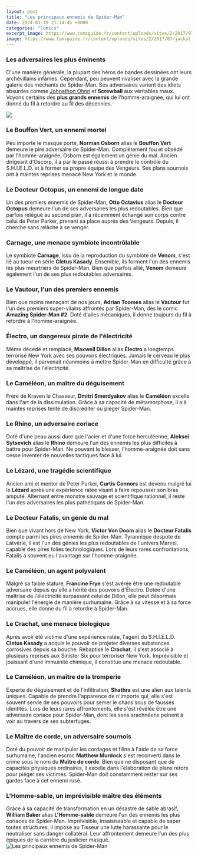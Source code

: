```yaml
---
layout: post
title: "Les principaux ennemis de Spider-Man"
date: 2024-01-19 21:14:45 +0000
categories: "Comics"
excerpt_image: https://www.tomsguide.fr/content/uploads/sites/2/2017/07/jackal.jpg
image: https://www.tomsguide.fr/content/uploads/sites/2/2017/07/jackal.jpg
---
```


### Les adversaires les plus éminents
D'une manière générale, la plupart des héros de bandes dessinées ont leurs archévillains infâmes. Cependant, peu peuvent rivaliser avec la grande galerie des méchants de Spider-Man. Ses adversaires varient des idiots absurdes comme [Johnathon Ohnn](https://setit.github.io/2024-01-07-kunjungan-menyenangkan-ke-ibukota-irak-baghdad/) et **Screwball** aux véritables maux. Voyons certains des **plus grands ennemis** de l'homme-araignée, qui lui ont donné du fil à retordre au fil des décennies. 

![](https://cdn.tomsguide.fr/content/uploads/sites/2/2017/07/spider-man-ennemis.jpg)
### Le Bouffon Vert, un ennemi mortel
Peu importe le masque porté, **Norman Osborn** alias le **Bouffon Vert** demeure le pire adversaire de Spider-Man. Complètement fou et obsédé par l'homme-araignée, Osborn est également un génie du mal. Ancien dirigeant d'Oscorp, il a par le passé réussi à prendre le contrôle du S.H.I.E.L.D. et à former sa propre équipe des Vengeurs. Ses plans sournois ont à maintes reprises menacé New York et le monde.
### Le Docteur Octopus, un ennemi de longue date
Un des premiers ennemis de Spider-Man, **Otto Octavius** alias le **Docteur Octopus** demeure l'un de ses adversaires les plus redoutables. Bien que parfois relégué au second plan, il a récemment échangé son corps contre celui de Peter Parker, prenant sa place auprès des Vengeurs. Depuis, il cherche sans relâche à se venger. 
### Carnage, une menace symbiote incontrôlable
Le symbiote **Carnage**, issu de la reproduction du symbiote de **Venom**, s'est lié au tueur en série **Cletus Kasady**. Ensemble, ils forment l'un des ennemis les plus meurtriers de Spider-Man. Bien que parfois allié, **Venom** demeure également l'un de ses plus redoutables adversaires.
### Le Vautour, l'un des premiers ennemis
Bien que moins menaçant de nos jours, **Adrian Toomes** alias le **Vautour** fut l'un des premiers super-vilains affrontés par Spider-Man, dès le comic **Amazing Spider-Man #2**. Doté d'ailes mécaniques, il donne toujours du fil à retordre à l'homme-araignée.
### Électro, un dangereux pirate de l'électricité
Même décédé et remplacé, **Maxwell Dillon** alias **Électro** a longtemps terrorisé New York avec ses pouvoirs électriques. Jamais le cerveau le plus développé, il parvenait néanmoins à mettre Spider-Man en difficulté grâce à sa maîtrise de l'électricité.
### Le Caméléon, un maître du déguisement
Frère de Kraven le Chasseur, **Dmitri Smerdyakov** alias le **Caméléon** excelle dans l'art de la dissimulation. Grâce à sa capacité de métamorphose, il a à maintes reprises tenté de discréditer ou piéger Spider-Man.
### Le Rhino, un adversaire coriace
Doté d'une peau aussi dure que l'acier et d'une force herculéenne, **Aleksei Sytsevich** alias le **Rhino** demeure l'un des ennemis les plus difficiles à battre pour Spider-Man. Ne pouvant le blesser, l'homme-araignée doit sans cesse inventer de nouvelles tactiques face à lui.
### Le Lézard, une tragédie scientifique
Ancien ami et mentor de Peter Parker, **Curtis Connors** est devenu malgré lui le **Lézard** après une expérience ratée visant à faire repousser son bras amputé. Alternant entre monstre sauvage et scientifique rationnel, il reste l'un des adversaires les plus pathétiques de Spider-Man.
### Le Docteur Fatalis, un génie du mal
Bien que vivant hors de New York, **Victor Von Doom** alias le **Docteur Fatalis** compte parmi les pires ennemis de Spider-Man. Tyrannique despote de Latvérie, il est l'un des génies les plus redoutables de l'univers Marvel, capable des pires folies technologiques. Lors de leurs rares confrontations, Fatalis a souvent eu l'avantage sur l'homme-araignée. 
### Le Caméléon, un agent polyvalent
Malgré sa faible stature, **Francine Frye** s'est avérée être une redoutable adversaire depuis qu'elle a hérité des pouvoirs d'Électro. Dotée d'une maîtrise de l'électricité surpassant celui de Dillon, elle peut désormais manipuler l'énergie de manière surhumaine. Grâce à sa vitesse et à sa force accrues, elle donne du fil à retordre à Spider-Man.
### Le Crachat, une menace biologique
Après avoir été victime d'une expérience ratée, l'agent du S.H.I.E.L.D. **Cletus Kasady** a acquis le pouvoir de projeter diverses substances corrosives depuis sa bouche. Rebaptisé le **Crachat**, il s'est associé à plusieurs reprises aux Sinister Six pour terroriser New York. Imprévisible et jouissant d'une immuinité chimique, il constitue une menace redoutable. 
### Le Caméléon, un maître de la tromperie 
Experte du déguisement et de l'infiltration, **Shathra** est une alien aux talents uniques. Capable de prendre l'apparence de n'importe qui, elle s'est souvent servie de ses pouvoirs pour semer le chaos sous de fausses identités. Lors de leurs rares affrontements, elle s'est révélée être une adversaire coriace pour Spider-Man, dont les sens arachnéens peinent à voir au travers de ses subterfuges.
### Le Maître de corde, un adversaire sournois
Doté du pouvoir de manipuler les cordages et filins à l'aide de sa force surhumaine, l'ancien escroc **Matthew Murdock** s'est reconverti dans le crime sous le nom du **Maître de corde**. Bien que ne disposant que de capacités physiques ordinaires, il excelle dans l'élaboration de plans retors pour piéger ses victimes. Spider-Man doit constamment rester sur ses gardes face à cet ennemi rusé.
### L'Homme-sable, un imprévisible maître des éléments
Grâce à sa capacité de transformation en un désastre de sable abrasif, **William Baker** alias **L'Homme-sable** demeure l'un des ennemis les plus coriaces de Spider-Man. Imprévisible, insaisissable et capable de saper toutes structures, il impose au Tisseur une lutte harassante pour le neutraliser sans danger collatéral. Leur affrontement demeure l'un des plus épiques de la carrière du justicier masqué.
![Les principaux ennemis de Spider-Man](https://www.tomsguide.fr/content/uploads/sites/2/2017/07/jackal.jpg)